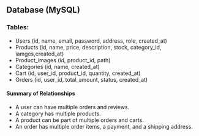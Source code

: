 ## Database (MySQL)

### Tables:

- Users (id, name, email, password, address, role, created_at)
- Products (id, name, price, description, stock, category_id, iamges,created_at)
- Product_images (id, product_id, path)
- Categories (id, name, created_at)
- Cart (id, user_id, product_id, quantity, created_at)
- Orders (id, user_id, total_amount, status, created_at)

#### Summary of Relationships

- A user can have multiple orders and reviews.
- A category has multiple products.
- A product can be part of multiple orders and carts.
- An order has multiple order items, a payment, and a shipping address.
